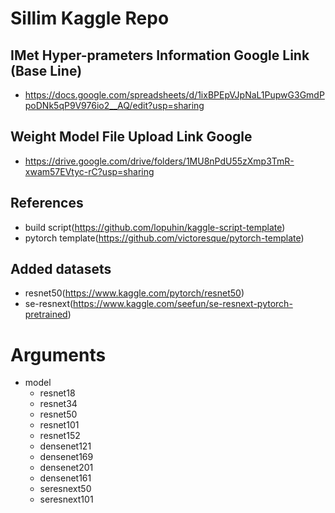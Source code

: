 # Sillim Kaggle Repo

## IMet Hyper-prameters Information Google Link (Base Line)
 - https://docs.google.com/spreadsheets/d/1ixBPEpVJpNaL1PupwG3GmdPpoDNk5qP9V976io2__AQ/edit?usp=sharing
 
## Weight Model File Upload Link Google
 - https://drive.google.com/drive/folders/1MU8nPdU55zXmp3TmR-xwam57EVtyc-rC?usp=sharing

## References

- build script(https://github.com/lopuhin/kaggle-script-template)
- pytorch template(https://github.com/victoresque/pytorch-template)

## Added datasets

- resnet50(https://www.kaggle.com/pytorch/resnet50)
- se-resnext(https://www.kaggle.com/seefun/se-resnext-pytorch-pretrained)


# Arguments

- model
    - resnet18
    - resnet34
    - resnet50
    - resnet101
    - resnet152
    - densenet121
    - densenet169
    - densenet201
    - densenet161
    - seresnext50
    - seresnext101
